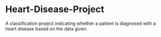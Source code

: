 # Heart-Disease-Project

A classification project indicating whether a patient is diagnosed with a heart disease based on the data given.
